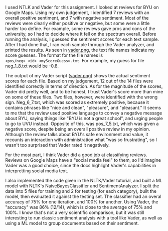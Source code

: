 I used NTLK and Vader for this assignment. I looked at reviews for BYU on Google Maps. Using my own judgement, I identified 7 reviews with an overall positive sentiment, and 7 with negative sentiment. Most of the reviews were clearly either positive or negative, but some were a little harder too define. For example, some reviews gave pros and cons of the university, so I had to decide where it fell on the spectrum overall. Before running the analysis, I guessed the sentiment scores for each text sample. After I had done that, I ran each sample through the Vader analyzer, and printed the results. As seen in [vader.png](vader.png), the text file names indicate my score guesses. The format for the file names is `<pos/neg>_<id>_<myScoreGuess>.txt`. For example, my guess for file neg_1_8.txt would be -0.8. 

The output of my Vader script ([vader.png](vader.png)) shows the actual sentiment scores for each file. Based on my judgement, 12 out of the 14 files were identified correctly in terms of direction. As for the magnitude of the scores, Vader did pretty well, and to be honest, I trust Vader's score more than mine on some of these files. Two files, however, were identified with the wrong sign. Neg_6_7.txt, which was scored as extremely positive, because it contains phrases like "nice and clean", "pleasure", and "pleasant." It seems to me that the review used positive language to convey a negative message about BYU, saying things like "BYU is not a great school", and urging people to go to UVU instead. Opposite of this, was pos_7_5.txt, which was given a negative score, despite being an overall positive review in my opinion. Although the review talks about BYU's safe environment and value, it recounts an interaction with administration what "was so frustrating", so I wasn't too surprised that Vader rated it negatively.

For the most part, I think Vader did a good job at classifying reviews. Reviews on Google Maps have a "social media feel" to them, so I'd imagine Vader was a good choice, since the docs highlight Vader's capabilities in interpretting social media text. 

I also implemented the code given in the NLTK/Vader tutorial, and built a ML model with NLTK's NaiveBayesClassifier and SentimentAnalyzer. I split the data into 5 files for training and 2 for testing (for each category), built the model, then evaluated it against the testing set. The classifier had an overal accuracy of 75% for one iteration, and 100% for another. Using Vader, the "accuracy" was 86% (12/14), which is close to the average of 75% and 100%. I know that's not a very scientific comparison, but it was still interesting to run classic sentiment analysis with a tool like Vader, as well as using a ML model to group documents based on their sentiment.